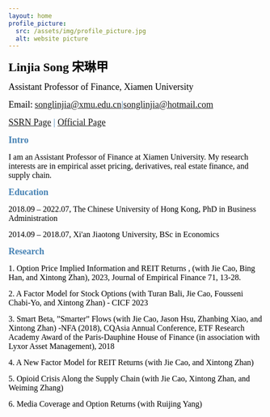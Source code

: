 ```yaml
---
layout: home
profile_picture:
  src: /assets/img/profile_picture.jpg
  alt: website picture
---
```



<p>
<b><font color="Black" face="微软正黑" size=5 class="aa">Linjia Song 宋琳甲</font></b>
</p>
<p>
<font color="Black" face="微软正黑" size=4 class="aa">Assistant Professor of Finance, Xiamen University</font>
</p>

<p>
<font color="Black" face="微软正黑" size=4>Email:</font>
<font color="SteelBlue" face="微软正黑" size=4><a href="mailto: songlinjia@xmu.edu.cn">songlinjia@xmu.edu.cn</a>|<a href="mailto: songlinjia@hotmail.com">songlinjia@hotmail.com</a></font>
</p>


<p>
<font color="SteelBlue" face="微软正黑" size=4><a href="[https://www.dropbox.com/s/jx6phiwgojnwqjx/CV_xintong.pdf?dl=0](https://papers.ssrn.com/sol3/cf_dev/AbsByAuth.cfm?per_id=6260032)" target="_blank">SSRN Page</a> |
  <a href="[https://xintongzhan.github.io/%E6%88%98%E6%98%95%E5%BD%A4%E7%AE%80%E5%8E%86.pdf](https://smr.xmu.edu.cn/TeacherWeb/Teacher_Details_2022.aspx?User_ID=1234)" target="_blank">Official Page</a> </font>
</p>


<p>
<b><font color="SteelBlue" face="微软正黑" size=4 class="aa">Intro</font></b>
</p>
<p>
<font color="black" face="微软正黑" size=3>I am an Assistant Professor of Finance at Xiamen University. My research interests are in empirical asset pricing, derivatives, real estate finance, and supply chain.</font>
</p>



<p>
<b><font color="SteelBlue" face="微软正黑" size=4 class="aa">Education</font></b>
</p>
<p>
<font color="black" face="微软正黑" size=3>2018.09 – 2022.07,	 The Chinese University of Hong Kong, PhD in Business Administration</font>
</p>
<p>
<font color="black" face="微软正黑" size=3>2014.09 – 2018.07, Xi'an Jiaotong University, BSc in Economics</font>
</p>

<p>
<b><font color="SteelBlue" face="微软正黑" size=4 class="aa">Research</font></b>
</p>
<p>
<font color="black" face="微软正黑" size=3>1. Option Price Implied Information and REIT Returns , (with Jie Cao, Bing Han, and Xintong Zhan), 2023, Journal of Empirical Finance 71, 13-28.</font>
</p>
<p>
<font color="black" face="微软正黑" size=3>2. A Factor Model for Stock Options (with Turan Bali, Jie Cao, Fousseni Chabi-Yo, and Xintong Zhan) - CICF 2023</font>
</p>
<p>
<font color="black" face="微软正黑" size=3>3. Smart Beta, ”Smarter” Flows (with Jie Cao, Jason Hsu, Zhanbing Xiao, and Xintong Zhan)  -NFA (2018), CQAsia Annual Conference, ETF Research Academy Award of the Paris-Dauphine House of Finance (in association with Lyxor Asset Management), 2018</font>
</p>
<p>
<font color="black" face="微软正黑" size=3>4. A New Factor Model for REIT Returns (with Jie Cao, and Xintong Zhan)</font>
</p>
<p>
<font color="black" face="微软正黑" size=3>5. Opioid Crisis Along the Supply Chain (with Jie Cao, Xintong Zhan, and Weiming Zhang)</font>
</p>
<p>
<font color="black" face="微软正黑" size=3>6. Media Coverage and Option Returns (with Ruijing Yang)</font>
</p>




